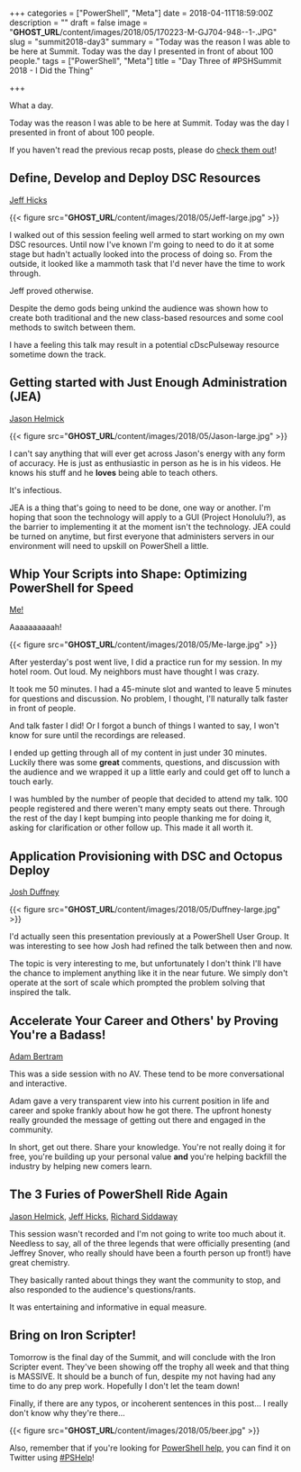 +++
categories = ["PowerShell", "Meta"]
date = 2018-04-11T18:59:00Z
description = ""
draft = false
image = "__GHOST_URL__/content/images/2018/05/170223-M-GJ704-948--1-.JPG"
slug = "summit2018-day3"
summary = "Today was the reason I was able to be here at Summit. Today was the day I presented in front of about 100 people."
tags = ["PowerShell", "Meta"]
title = "Day Three of #PSHSummit 2018 - I Did the Thing"

+++


What a day.

Today was the reason I was able to be here at Summit. Today was the day I presented in front of about 100 people.

If you haven't read the previous recap posts, please do [check them out](https://king.geek.nz/tags/index.html#pshsummit)!

## **Define, Develop and Deploy DSC Resources**

[Jeff Hicks](https://twitter.com/JeffHicks)

{{< figure src="__GHOST_URL__/content/images/2018/05/Jeff-large.jpg" >}}

I walked out of this session feeling well armed to start working on my own DSC resources. Until now I've known I'm going to need to do it at some stage but hadn't actually looked into the process of doing so. From the outside, it looked like a mammoth task that I'd never have the time to work through.

Jeff proved otherwise.

Despite the demo gods being unkind the audience was shown how to create both traditional and the new class-based resources and some cool methods to switch between them.

I have a feeling this talk may result in a potential cDscPulseway resource sometime down the track.

## **Getting started with Just Enough Administration (JEA)**

[Jason Helmick](https://twitter.com/theJasonHelmick)

{{< figure src="__GHOST_URL__/content/images/2018/05/Jason-large.jpg" >}}

I can't say anything that will ever get across Jason's energy with any form of accuracy. He is just as enthusiastic in person as he is in his videos. He knows his stuff and he **loves** being able to teach others.

It's infectious.

JEA is a thing that's going to need to be done, one way or another. I'm hoping that soon the technology will apply to a GUI (Project Honolulu?), as the barrier to implementing it at the moment isn't the technology. JEA could be turned on anytime, but first everyone that administers servers in our environment will need to upskill on PowerShell a little.

## **Whip Your Scripts into Shape: Optimizing PowerShell for Speed**

[Me!](https://twitter.com/WindosNZ)

Aaaaaaaaaah!

{{< figure src="__GHOST_URL__/content/images/2018/05/Me-large.jpg" >}}

After yesterday's post went live, I did a practice run for my session. In my hotel room. Out loud. My neighbors must have thought I was crazy.

It took me 50 minutes. I had a 45-minute slot and wanted to leave 5 minutes for questions and discussion. No problem, I thought, I'll naturally talk faster in front of people.

And talk faster I did! Or I forgot a bunch of things I wanted to say, I won't know for sure until the recordings are released.

I ended up getting through all of my content in just under 30 minutes. Luckily there was some **great** comments, questions, and discussion with the audience and we wrapped it up a little early and could get off to lunch a touch early.

I was humbled by the number of people that decided to attend my talk. 100 people registered and there weren't many empty seats out there. Through the rest of the day I kept bumping into people thanking me for doing it, asking for clarification or other follow up. This made it all worth it.

## **Application Provisioning with DSC and Octopus Deploy**

[Josh Duffney](https://twitter.com/joshduffney)

{{< figure src="__GHOST_URL__/content/images/2018/05/Duffney-large.jpg" >}}

I'd actually seen this presentation previously at a PowerShell User Group. It was interesting to see how Josh had refined the talk between then and now.

The topic is very interesting to me, but unfortunately I don't think I'll have the chance to implement anything like it in the near future. We simply don't operate at the sort of scale which prompted the problem solving that inspired the talk.

## **Accelerate Your Career and Others' by Proving You're a Badass!**

[Adam Bertram](https://twitter.com/adbertram)

This was a side session with no AV. These tend to be more conversational and interactive.

Adam gave a very transparent view into his current position in life and career and spoke frankly about how he got there. The upfront honesty really grounded the message of getting out there and engaged in the community.

In short, get out there. Share your knowledge. You're not really doing it for free, you're building up your personal value **and** you're helping backfill the industry by helping new comers learn.

## **The 3 Furies of PowerShell Ride Again**

[Jason Helmick](https://twitter.com/theJasonHelmick), [Jeff Hicks](https://twitter.com/JeffHicks), [Richard Siddaway](https://twitter.com/rsiddaway)

This session wasn't recorded and I'm not going to write too much about it. Needless to say, all of the three legends that were officially presenting (and Jeffrey Snover, who really should have been a fourth person up front!) have great chemistry.

They basically ranted about things they want the community to stop, and also responded to the audience's questions/rants.

It was entertaining and informative in equal measure.

## **Bring on Iron Scripter!**

Tomorrow is the final day of the Summit, and will conclude with the Iron Scripter event. They've been showing off the trophy all week and that thing is MASSIVE. It should be a bunch of fun, despite my not having had any time to do any prep work. Hopefully I don't let the team down!

Finally, if there are any typos, or incoherent sentences in this post... I really don't know why they're there...

{{< figure src="__GHOST_URL__/content/images/2018/05/beer.jpg" >}}

Also, remember that if you're looking for [PowerShell help](https://king.geek.nz/2018/03/20/pshelp-twitter/), you can find it on Twitter using [#PSHelp](https://twitter.com/search?f=tweets&vertical=default&q=%23pshelp&src=typd)!


